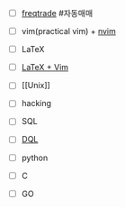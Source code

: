 - [ ] [freqtrade](https://www.freqtrade.io/en/stable/)
#자동매매 
- [ ] vim(practical vim) + [nvim](https://neovim.io/)
- [ ] LaTeX
- [ ] [LaTeX + Vim](https://castel.dev/post/lecture-notes-1/)
- [ ] [[Unix]]
- [ ] hacking
- [ ] SQL
- [ ] [DQL](https://blacksmithgu.github.io/obsidian-dataview/queries/structure/)
- [ ] python
- [ ] C
- [ ] GO

